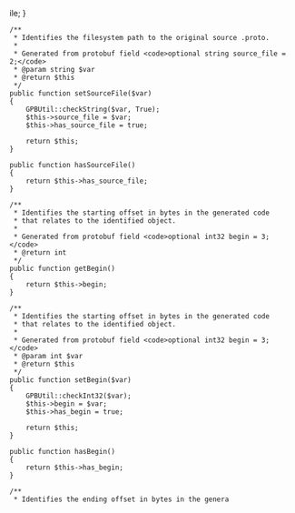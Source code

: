 ile;
    }

    /**
     * Identifies the filesystem path to the original source .proto.
     *
     * Generated from protobuf field <code>optional string source_file = 2;</code>
     * @param string $var
     * @return $this
     */
    public function setSourceFile($var)
    {
        GPBUtil::checkString($var, True);
        $this->source_file = $var;
        $this->has_source_file = true;

        return $this;
    }

    public function hasSourceFile()
    {
        return $this->has_source_file;
    }

    /**
     * Identifies the starting offset in bytes in the generated code
     * that relates to the identified object.
     *
     * Generated from protobuf field <code>optional int32 begin = 3;</code>
     * @return int
     */
    public function getBegin()
    {
        return $this->begin;
    }

    /**
     * Identifies the starting offset in bytes in the generated code
     * that relates to the identified object.
     *
     * Generated from protobuf field <code>optional int32 begin = 3;</code>
     * @param int $var
     * @return $this
     */
    public function setBegin($var)
    {
        GPBUtil::checkInt32($var);
        $this->begin = $var;
        $this->has_begin = true;

        return $this;
    }

    public function hasBegin()
    {
        return $this->has_begin;
    }

    /**
     * Identifies the ending offset in bytes in the genera